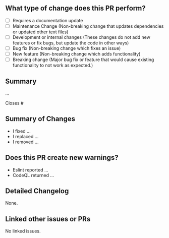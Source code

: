 ## What type of change does this PR perform?

<!-- Add an x in the checkbox to mark it. Remove any non-checked option -->

- [ ] Requires a documentation update
- [ ] Maintenance Change (Non-breaking change that updates dependencies or updated other text files)
- [ ] Development or internal changes (These changes do not add new features or fix bugs, but update the code in other ways)
- [ ] Bug fix (Non-breaking change which fixes an issue)
- [ ] New feature (Non-breaking change which adds functionality)
- [ ] Breaking change (Major bug fix or feature that would cause existing functionality to not work as expected.)

<!-- If you are unsure if your code is a breaking change, read this: https://nordicapis.com/what-are-breaking-changes-and-how-do-you-avoid-them -->

## Summary

<!-- Explain the reason for this pr, changes and solution briefly. -->

... <!-- Summary -->

Closes # <!-- Remove this if this is not a bug fix PR -->

## Summary of Changes

<!-- Please explain the changes in this PR and their influence. If this fixes an issue, describe what fixed the issue. -->

- I fixed ...
- I replaced ...
- I removed ...

<!-- Remove example text! -->

## Does this PR create new warnings?

<!-- Add any new warnings or possible issues that could occur with this PR. -->

- Eslint reported ...
- CodeQL returned ...

<!-- Remove example text! -->

## Detailed Changelog

<!-- Detailed changelog that may be copied from `CHANGELOG.md` (Only add the items you've added). -->

<!-- The exact items listed here should appear in the CHANGELOG.md file as well. -->
<!-- ### Added -->
<!-- ### Changed -->
<!-- ### Removed -->

<!-- Default: -->

None.

<!-- Remove any header with no item. -->

## Linked other issues or PRs

<!-- Include other issues and PRs related to this if any exist. -->

<!-- Use this format: - [ ] #ISSUE_OR_PR -->

<!-- Default: -->

No linked issues.
